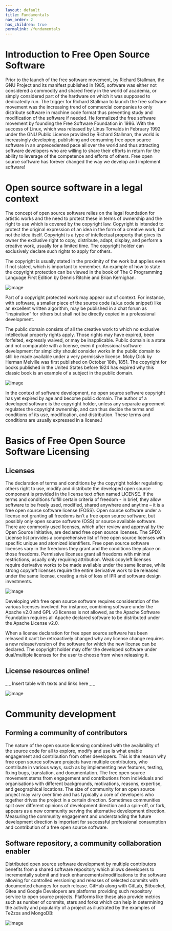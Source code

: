 ```yaml
---
layout: default
title: Fundamentals
nav_order: 2
has_children: true
permalink: /fundamentals
---
```


# Introduction to Free Open Source Software  
Prior to the launch of the free software movement, by Richard Stallman, the GNU Project and its manifest published in 1985, software was either not considered a commodity and shared freely in the world of academia, or simply considered part of the hardware on which it was supposed to dedicatedly run.
The trigger for Richard Stallman to launch the free software movement was the increasing trend of commercial companies to only distribute software in machine code format thus preventing study and modification of the software if needed. He formalized the free software movement by founding the Free Software Foundation in 1986.
With the success of Linux, which was released by Linus Torvalds in February 1992 under the GNU Public License provided by Richard Stallman, the world is increasingly developing, publishing and consuming free open source software in an unprecedented pace all over the world and thus attracting software developers who are willing to share their efforts in return for the ability to leverage of the competence and efforts of others. Free open source software has forever changed the way we develop and implement software!
# Open source software in a legal context
The concept of open source software relies on the legal foundation for artistic works and the need to protect these in terms of ownership and the right to use which is covered by the copyright law. Copyright is intended to protect the original expression of an idea in the form of a creative work, but not the idea itself. Copyright is a type of intellectual property that gives its owner the exclusive right to copy, distribute, adapt, display, and perform a creative work, usually for a limited time. The copyright holder can exclusively declare such rights to apply for others.

The copyright is usually stated in the proximity of the work but applies even if not stated, which is important to remember. An example of how to state the copyright protection can be viewed in the book of The C Programming Language First Edition by Dennis Ritchie and Brian Kernighan.

![image](https://user-images.githubusercontent.com/126161450/224252230-24018d42-0031-4e1a-9928-a200523bfa0a.png)

Part of a copyright protected work may appear out of context. For instance, with software, a smaller piece of the source code (a.k.a code snippet) like an excellent written algorithm, may be published in a chat forum as “inspiration” for others but shall not be directly copied in a professional development.

The public domain consists of all the creative work to which no exclusive intellectual property rights apply. Those rights may have expired, been forfeited, expressly waived, or may be inapplicable. Public domain is a state and not comparable with a license, even if professional software development for simplicity should consider works in the public domain to still be made available under a very permissive license.
Moby Dick by Herman Melville was first published on October 18th, 1851. The copyright for books published in the United States before 1924 has expired why this classic book is an example of a subject in the public domain.

![image](https://user-images.githubusercontent.com/126161450/224252288-69dd2644-7a0e-48fe-a1af-e81c101534f0.png)

In the context of software development, no open source software copyright has yet expired by age and become public domain. The author of a developed software is the copyright holder, unless any separate agreement regulates the copyright ownership, and can thus decide the terms and conditions of its use, modification, and distribution. These terms and conditions are usually expressed in a license.!

# Basics of Free Open Source Software Licensing

## Licenses
The declaration of terms and conditions by the copyright holder regulating others right to use, modify and distribute the developed open source component is provided in the license text often named LICENSE. If the terms and conditions fulfill certain criteria of freedom - in brief, they allow software to be freely used, modified, shared anywhere and anytime – it is a free open source software license (FOSS). Open source software under a license not granting all freedoms isn’t a free open source software, but possibly only open source software (OSS) or source available software.
There are commonly used licenses, which after review and approval by the Open Source Initiative, are declared free open source licenses. The SPDX License list provides a comprehensive list of free open source licenses with specific unique and atomized identifiers.
Free open source software licenses vary in the freedoms they grant and the conditions they place on those freedoms. Permissive licenses grant all freedoms with minimal restrictions, usually only requiring attribution. Weak copyleft licenses require derivative works to be made available under the same license, while strong copyleft licenses require the entire derivative work to be released under the same license, creating a risk of loss of IPR and software design investments.

![image](https://user-images.githubusercontent.com/126161450/224252493-9dbe1c9b-4db2-4143-ae21-3d67d8793f9b.png)

Developing with free open source software requires consideration of the various licenses involved. For instance, combining software under the Apache v2.0 and GPL v3 licenses is not allowed, as the Apache Software Foundation requires all Apache declared software to be distributed under the Apache License v2.0.

When a license declaration for free open source software has been released it can’t be retroactively changed why any license change requires a new release/version of the software for which the new license can be declared. The copyright holder may offer the developed software under dual/multiple licenses for the user to choose from when releasing it.

## License resources online!
_ _ Insert table with texts and links here _ _ 

![image](https://user-images.githubusercontent.com/126161450/224931550-53fd419e-c9a8-40e8-b7a6-25bbdc6881d0.png)


# Community development
## Forming a community of contributors
The nature of the open source licensing combined with the availability of the source code for all to explore, modify and use is what enable engagement and contribution from other developers. This is the reason why free open source software projects have multiple contributors, who contribute in various ways, such as by implementing new features, testing, fixing bugs, translation, and documentation.
The free open source movement stems from engagement and contributions from individuals and organisations with different backgrounds, motivations, reasons, expertise, and geographical locations.
The size of community for an open source project may vary over time and has typically a core of developers who together drives the project in a certain direction. Sometimes communities split over different opinions of development direction and a spin-off, or fork, appears as a new community serving the alternative development direction.
Measuring the community engagement and understanding the future development direction is important for successful professional consumption and contribution of a free open source software.

## Software repository, a community collaboration enabler
Distributed open source software development by multiple contributors benefits from a shared software repository which allows developers to incrementally submit and track enhancements/modifications to the software allowing for controlled versioning and releases of selected commits with documented changes for each release.
GitHub along with GitLab, Bitbucket, Gitea and Google Developers are platforms providing such repository service to open source projects. Platforms like these also provide metrics such as number of commits, stars and forks which can help in determining the activity and popularity of a project as illustrated by the examples of Te2zos and MongoDB: 

![image](https://user-images.githubusercontent.com/126161450/228505171-8b5fb8e0-fbd0-4b96-b132-c7aa3e1ebbac.png) 
